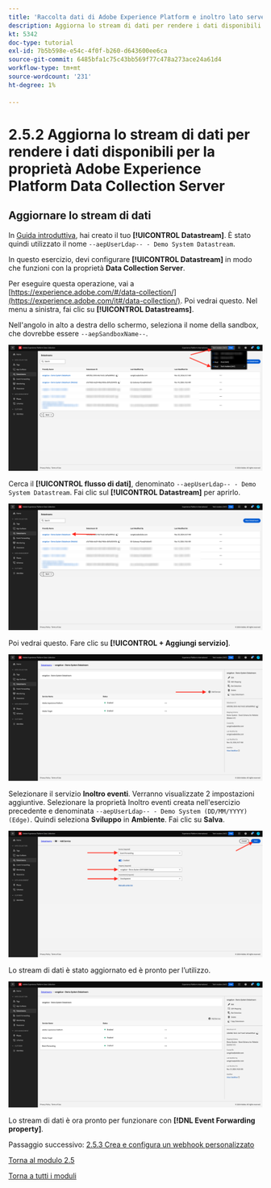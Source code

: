 ```yaml
---
title: 'Raccolta dati di Adobe Experience Platform e inoltro lato server in tempo reale: aggiorna lo stream di dati per rendere disponibili i dati per la proprietà Server di raccolta dati di Adobe Experience Platform'
description: Aggiorna lo stream di dati per rendere i dati disponibili per la proprietà del server di raccolta dati di Adobe Experience Platform
kt: 5342
doc-type: tutorial
exl-id: 7b5b598e-e54c-4f0f-b260-d643600ee6ca
source-git-commit: 6485bfa1c75c43bb569f77c478a273ace24a61d4
workflow-type: tm+mt
source-wordcount: '231'
ht-degree: 1%

---
```


# 2.5.2 Aggiorna lo stream di dati per rendere i dati disponibili per la proprietà Adobe Experience Platform Data Collection Server

## Aggiornare lo stream di dati

In [Guida introduttiva](./../../gettingstarted/gettingstarted/ex2.md), hai creato il tuo **[!UICONTROL Datastream]**. È stato quindi utilizzato il nome `--aepUserLdap-- - Demo System Datastream`.

In questo esercizio, devi configurare **[!UICONTROL Datastream]** in modo che funzioni con la proprietà **Data Collection Server**.

Per eseguire questa operazione, vai a [https://experience.adobe.com/#/data-collection/](https://experience.adobe.com/it#/data-collection/). Poi vedrai questo. Nel menu a sinistra, fai clic su **[!UICONTROL Datastreams]**.

Nell&#39;angolo in alto a destra dello schermo, seleziona il nome della sandbox, che dovrebbe essere `--aepSandboxName--`.

![Fai clic sull&#39;icona Configurazione di Edge nell&#39;area di navigazione a sinistra](./images/edgeconfig1b.png)

Cerca il **[!UICONTROL flusso di dati]**, denominato `--aepUserLdap-- - Demo System Datastream`. Fai clic sul **[!UICONTROL Datastream]** per aprirlo.

![WebSDK](./images/websdk0.png)

Poi vedrai questo. Fare clic su **[!UICONTROL + Aggiungi servizio]**.

![WebSDK](./images/websdk3.png)

Selezionare il servizio **Inoltro eventi**. Verranno visualizzate 2 impostazioni aggiuntive. Selezionare la proprietà Inoltro eventi creata nell&#39;esercizio precedente e denominata `--aepUserLdap-- - Demo System (DD/MM/YYYY) (Edge)`. Quindi seleziona **Sviluppo** in **Ambiente**. Fai clic su **Salva**.

![WebSDK](./images/websdk4.png)

Lo stream di dati è stato aggiornato ed è pronto per l’utilizzo.

![WebSDK](./images/websdk8a.png)

Lo stream di dati è ora pronto per funzionare con **[!DNL Event Forwarding property]**.

Passaggio successivo: [2.5.3 Crea e configura un webhook personalizzato](./ex3.md)

[Torna al modulo 2.5](./aep-data-collection-ssf.md)

[Torna a tutti i moduli](./../../../overview.md)
